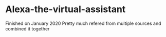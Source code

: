 # Alexa-the-virtual-assistant

Finished on January 2020
Pretty much refered from multiple sources and combined it together


